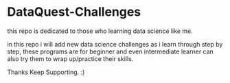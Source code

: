 # DataQuest-Challenges
this repo is dedicated to those who learning data science like me.


in this repo i will add new data science challenges as i learn through step by step,
these programs are for beginner and even intermediate learner can also try them to wrap up/practice their skills.

Thanks Keep Supporting. :)
